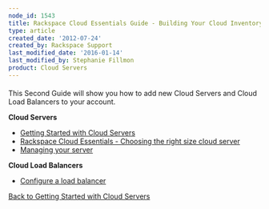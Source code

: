 ```yaml
---
node_id: 1543
title: Rackspace Cloud Essentials Guide - Building Your Cloud Inventory
type: article
created_date: '2012-07-24'
created_by: Rackspace Support
last_modified_date: '2016-01-14'
last_modified_by: Stephanie Fillmon
product: Cloud Servers
---
```


####
This Second Guide will show you how to add new Cloud Servers and Cloud Load Balancers to your account.

**Cloud Servers**

-   [Getting Started with Cloud
    Servers](/how-to/cloud-servers)
-   [Rackspace Cloud Essentials - Choosing the right size cloud
    server](http://www.rackspace.com/knowledge_center/article/rackspace-cloud-essentials-choosing-the-right-size-cloud-server)
-   [<span>Managing your
    server</span>](/how-to/managing-your-server)

**Cloud Load Balancers**

-   [<span>Configure a load
    balancer</span>](/how-to/configure-a-load-balancer)



[Back to Getting Started with Cloud
Servers](/how-to/cloud-servers)


